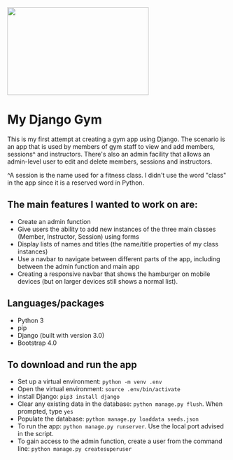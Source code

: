 <img margin=10 src="/static/images/weightlifting.jpg" width="80%" height="200">


# My Django Gym

This is my first attempt at creating a gym app using Django. The scenario is an app that is used by members of gym staff to view and add members, sessions^ and instructors. There's also an admin facility that allows an admin-level user to edit and delete members, sessions and instructors. 

^A session is the name used for a fitness class. I didn't use the word "class" in the app since it is a reserved word in Python.


## The main features I wanted to work on are:
* Create an admin function
* Give users the ability to add new instances of the three main classes (Member, Instructor, Session) using forms
* Display lists of names and titles (the name/title properties of my class instances)
* Use a navbar to navigate between different parts of the app, including between the admin function and main app
* Creating a responsive navbar that shows the hamburger on mobile devices (but on larger devices still shows a normal list). 

## Languages/packages
* Python 3
* pip
* Django (built with version 3.0)
* Bootstrap 4.0

## To download and run the app
* Set up a virtual environment: `python -m venv .env`
* Open the virtual environment: `source .env/bin/activate`
* install Django: `pip3 install django`
* Clear any existing data in the database: `python manage.py flush`. When prompted, type `yes`
* Populate the database: `python manage.py loaddata seeds.json`
* To run the app: `python manage.py runserver`. Use the local port advised in the script.
* To gain access to the admin function, create a user from the command line: `python manage.py createsuperuser`

